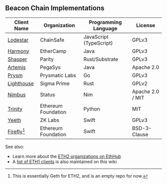 <!-- TITLE: ETH2 Clients -->
<!-- SUBTITLE: A list of Ethereum 2.0 clients -->

## Beacon Chain Implementations

|Client Name|Organization|Programming Language|License|
|---|---|---|---|
|[Lodestar](https://github.com/ChainSafeSystems/lodestar_chain)|ChainSafe|JavaScript (TypeScript)|GPLv3|
|[Harmony](https://github.com/ethereum/ethereumj/tree/research/sharding)|EtherCamp|Java|GPLv3|
|[Shasper](https://github.com/paritytech/shasper)|Parity|Rust/Substrate|GPLv3|
|[Artemis](https://github.com/PegaSysEng/artemis)|PegaSys|Java|Apache 2.0|
|[Prysm](https://github.com/prysmaticlabs/prysm)|Prysmatic Labs|Go|GPLv3|
|[Lighthouse](https://github.com/sigp/lighthouse)|Sigma Prime|Rust|GPLv2|
|[Nimbus](https://github.com/status-im/nimbus)|Status|Nim|Apache 2.0 / MIT|
|[Trinity](https://github.com/ethereum/beacon_chain)|Ethereum Foundation|Python|MIT|
|[Yeeth](https://github.com/yeeth/BeaconChain.swift)|ZK Labs|Swift|GPLv3|
|[Firefly](https://github.com/ethereum/firefly)[^firefly]|Ethereum Foundation|Swift|BSD-3-Clause|

[^firefly]: This is essentially Geth for ETH2, and is an empty repo for now.

See also:

* Learn more about the [ETH2 organizations on EthHub](https://docs.ethhub.io/ethereum-roadmap/ethereum-2.0/eth2.0-teams/teams-building-eth2.0)
* A [list of ETH1 clients](/eth1/clients) is also maintained on this wiki